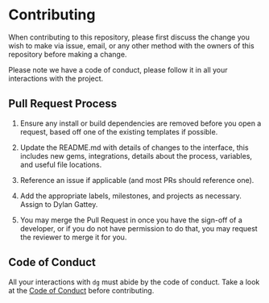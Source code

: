 # Contributing

When contributing to this repository, please first discuss the change you wish
to make via issue, email, or any other method with the owners of this repository
before making a change.

Please note we have a code of conduct, please follow it in all your interactions
with the project.

## Pull Request Process

1. Ensure any install or build dependencies are removed before you open a
   request, based off one of the existing templates if possible.

1. Update the README.md with details of changes to the interface, this includes
   new gems, integrations, details about the process, variables, and useful
   file locations.

1. Reference an issue if applicable (and most PRs should reference one).

1. Add the appropriate labels, milestones, and projects as necessary. Assign
   to Dylan Gattey.

1. You may merge the Pull Request in once you have the sign-off of a developer,
   or  if you do not have permission to do that, you may request the reviewer
   to merge it for you.

## Code of Conduct

All your interactions with `dg` must abide by the code of conduct. Take a look
at the
[Code of Conduct](https://github.com/dgattey/dg/blob/master/CODE_OF_CONDUCT.md)
before contributing.
